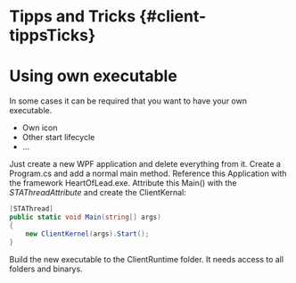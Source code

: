 Tipps and Tricks {#client-tippsTicks}
========

# Using own executable
In some cases it can be required that you want to have your own executable.
* Own icon
* Other start lifecycle
* ...

Just create a new WPF application and delete everything from it. 
Create a Program.cs and add a normal main method.
Reference this Application with the framework HeartOfLead.exe.
Attribute this Main() with the *STAThreadAttribute* and create the ClientKernal:

````cs
[STAThread]
public static void Main(string[] args)
{
    new ClientKernel(args).Start();
}
````

Build the new executable to the ClientRuntime folder. It needs access to all folders and binarys.
